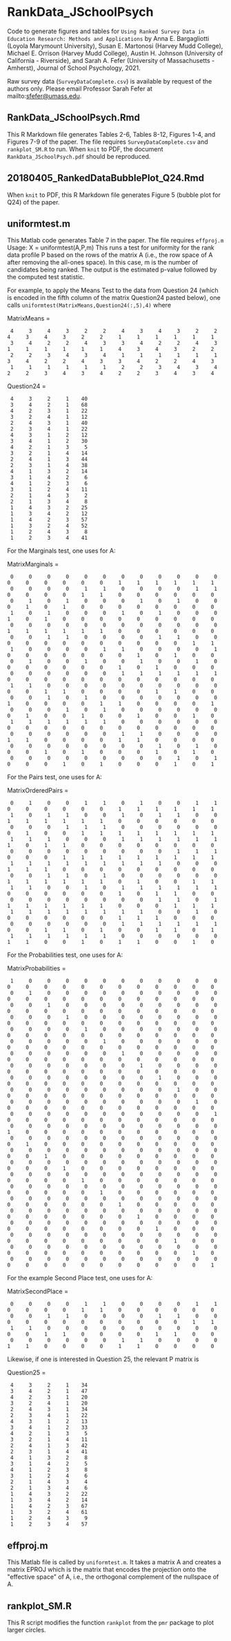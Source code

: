 # RankData_JSchoolPsych
Code to generate figures and tables for ``Using Ranked Survey Data in Education Research: Methods and Applications`` by Anna E. Bargagliotti (Loyola Marymount University), Susan E. Martonosi (Harvey Mudd College), Michael E. Orrison (Harvey Mudd College), Austin H. Johnson (University of California - Riverside), and Sarah A. Fefer (University of Massachusetts - Amherst), Journal of School Psychology, 2021.

Raw survey data (`SurveyDataComplete.csv`) is available by request of the authors only.  Please email Professor Sarah Fefer at mailto:sfefer@umass.edu. 

## RankData_JSchoolPsych.Rmd
This R Markdown file generates Tables 2-6, Tables 8-12, Figures 1-4, and Figures 7-9 of the paper.  The file requires `SurveyDataComplete.csv` and `rankplot_SM.R` to run.  When `knit` to PDF, the document `RankData_JSchoolPsych.pdf` should be reproduced. 

## 20180405_RankedDataBubblePlot_Q24.Rmd
When `knit` to PDF, this R Markdown file generates Figure 5 (bubble plot for Q24) of the paper.

## uniformtest.m
This Matlab code generates Table 7 in the paper.  The file requires `effproj.m`
Usage:  X = uniformtest(A,P,m)
This runs a test for uniformity for the rank data profile P based on the rows of the matrix A (i.e., the row space of A after removing the all-ones space). In this case, m is the number of candidates being ranked. The output is the estimated p-value followed by the computed test statistic. 

For example, to apply the Means Test to the data from Question 24 (which is encoded in the fifth column of the matrix Question24 pasted below), one calls `uniformtest(MatrixMeans,Question24(:,5),4)`  where

MatrixMeans =

     4     3     4     3     2     2     4     3     4     3     2     2     4     3     4     3     2     2     1     1     1     1     1     1
     3     4     2     2     4     3     3     4     2     2     4     3     1     1     1     1     1     1     4     3     4     3     2     2
     2     2     3     4     3     4     1     1     1     1     1     1     3     4     2     2     4     3     3     4     2     2     4     3
     1     1     1     1     1     1     2     2     3     4     3     4     2     2     3     4     3     4     2     2     3     4     3     4
    
Question24 =

     4     3     2     1    40
     3     4     2     1    68
     4     2     3     1    22
     3     2     4     1    12
     2     4     3     1    40
     2     3     4     1    22
     4     3     1     2    12
     3     4     1     2    30
     4     2     1     3     5
     3     2     1     4    14
     2     4     1     3    44
     2     3     1     4    38
     4     1     3     2    14
     3     1     4     2     6
     4     1     2     3     6
     3     1     2     4    11
     2     1     4     3     2
     2     1     3     4     8
     1     4     3     2    25
     1     3     4     2    12
     1     4     2     3    57
     1     3     2     4    52
     1     2     4     3     8
     1     2     3     4    41
 
 For the Marginals test, one uses for A:
 
 MatrixMarginals =

     0     0     0     0     0     0     0     0     0     0     0     0     0     0     0     0     0     0     1     1     1     1     1     1
     0     0     0     0     1     1     0     0     0     0     1     1     0     0     0     0     1     1     0     0     0     0     0     0
     0     1     0     1     0     0     0     1     0     1     0     0     0     1     0     1     0     0     0     0     0     0     0     0
     1     0     1     0     0     0     1     0     1     0     0     0     1     0     1     0     0     0     0     0     0     0     0     0
     0     0     0     0     0     0     0     0     0     0     0     0     1     1     1     1     1     1     0     0     0     0     0     0
     0     0     1     1     0     0     0     0     1     1     0     0     0     0     0     0     0     0     0     0     0     0     1     1
     1     0     0     0     0     1     1     0     0     0     0     1     0     0     0     0     0     0     0     1     0     1     0     0
     0     1     0     0     1     0     0     1     0     0     1     0     0     0     0     0     0     0     1     0     1     0     0     0
     0     0     0     0     0     0     1     1     1     1     1     1     0     0     0     0     0     0     0     0     0     0     0     0
     1     1     0     0     0     0     0     0     0     0     0     0     0     0     1     1     0     0     0     0     1     1     0     0
     0     0     1     0     1     0     0     0     0     0     0     0     1     0     0     0     0     1     1     0     0     0     0     1
     0     0     0     1     0     1     0     0     0     0     0     0     0     1     0     0     1     0     0     1     0     0     1     0
     1     1     1     1     1     1     0     0     0     0     0     0     0     0     0     0     0     0     0     0     0     0     0     0
     0     0     0     0     0     0     1     1     0     0     0     0     1     1     0     0     0     0     1     1     0     0     0     0
     0     0     0     0     0     0     0     0     1     0     1     0     0     0     1     0     1     0     0     0     1     0     1     0
     0     0     0     0     0     0     0     0     0     1     0     1     0     0     0     1     0     1     0     0     0     1     0     1

For the Pairs test, one uses for A:

MatrixOrderedPairs =

     0     1     0     0     1     1     0     1     0     0     1     1     0     0     0     0     0     0     1     1     1     1     1     1
     1     0     1     1     0     0     1     0     1     1     0     0     1     1     1     1     1     1     0     0     0     0     0     0
     0     0     0     1     1     1     0     0     0     0     0     0     0     1     0     0     1     1     1     1     1     1     1     1
     1     1     1     0     0     0     1     1     1     1     1     1     1     0     1     1     0     0     0     0     0     0     0     0
     0     0     0     0     0     0     0     0     0     1     1     1     0     0     0     1     1     1     1     1     1     1     1     1
     1     1     1     1     1     1     1     1     1     0     0     0     1     1     1     0     0     0     0     0     0     0     0     0
     0     0     1     1     0     1     0     0     0     0     0     0     1     1     1     1     1     1     0     1     0     0     1     1
     1     1     0     0     1     0     1     1     1     1     1     1     0     0     0     0     0     0     1     0     1     1     0     0
     0     0     0     0     0     0     0     0     1     1     0     1     1     1     1     1     1     1     0     0     0     1     1     1
     1     1     1     1     1     1     1     1     0     0     1     0     0     0     0     0     0     0     1     1     1     0     0     0
     0     0     0     0     0     0     1     1     1     1     1     1     0     0     1     1     0     1     0     0     1     1     0     1
     1     1     1     1     1     1     0     0     0     0     0     0     1     1     0     0     1     0     1     1     0     0     1     0

For the Probabilities test, one uses for A:

MatrixProbabilities =

     1     0     0     0     0     0     0     0     0     0     0     0     0     0     0     0     0     0     0     0     0     0     0     0
     0     1     0     0     0     0     0     0     0     0     0     0     0     0     0     0     0     0     0     0     0     0     0     0
     0     0     1     0     0     0     0     0     0     0     0     0     0     0     0     0     0     0     0     0     0     0     0     0
     0     0     0     1     0     0     0     0     0     0     0     0     0     0     0     0     0     0     0     0     0     0     0     0
     0     0     0     0     1     0     0     0     0     0     0     0     0     0     0     0     0     0     0     0     0     0     0     0
     0     0     0     0     0     1     0     0     0     0     0     0     0     0     0     0     0     0     0     0     0     0     0     0
     0     0     0     0     0     0     1     0     0     0     0     0     0     0     0     0     0     0     0     0     0     0     0     0
     0     0     0     0     0     0     0     1     0     0     0     0     0     0     0     0     0     0     0     0     0     0     0     0
     0     0     0     0     0     0     0     0     1     0     0     0     0     0     0     0     0     0     0     0     0     0     0     0
     0     0     0     0     0     0     0     0     0     1     0     0     0     0     0     0     0     0     0     0     0     0     0     0
     0     0     0     0     0     0     0     0     0     0     1     0     0     0     0     0     0     0     0     0     0     0     0     0
     0     0     0     0     0     0     0     0     0     0     0     1     0     0     0     0     0     0     0     0     0     0     0     0
     0     0     0     0     0     0     0     0     0     0     0     0     1     0     0     0     0     0     0     0     0     0     0     0
     0     0     0     0     0     0     0     0     0     0     0     0     0     1     0     0     0     0     0     0     0     0     0     0
     0     0     0     0     0     0     0     0     0     0     0     0     0     0     1     0     0     0     0     0     0     0     0     0
     0     0     0     0     0     0     0     0     0     0     0     0     0     0     0     1     0     0     0     0     0     0     0     0
     0     0     0     0     0     0     0     0     0     0     0     0     0     0     0     0     1     0     0     0     0     0     0     0
     0     0     0     0     0     0     0     0     0     0     0     0     0     0     0     0     0     1     0     0     0     0     0     0
     0     0     0     0     0     0     0     0     0     0     0     0     0     0     0     0     0     0     1     0     0     0     0     0
     0     0     0     0     0     0     0     0     0     0     0     0     0     0     0     0     0     0     0     1     0     0     0     0
     0     0     0     0     0     0     0     0     0     0     0     0     0     0     0     0     0     0     0     0     1     0     0     0
     0     0     0     0     0     0     0     0     0     0     0     0     0     0     0     0     0     0     0     0     0     1     0     0
     0     0     0     0     0     0     0     0     0     0     0     0     0     0     0     0     0     0     0     0     0     0     1     0
     0     0     0     0     0     0     0     0     0     0     0     0     0     0     0     0     0     0     0     0     0     0     0     1

For the example Second Place test, one uses for A:

MatrixSecondPlace =

     0     0     0     0     1     1     0     0     0     0     1     1     0     0     0     0     1     1     0     0     0     0     0     0
     0     0     1     1     0     0     0     0     1     1     0     0     0     0     0     0     0     0     0     0     0     0     1     1
     1     1     0     0     0     0     0     0     0     0     0     0     0     0     1     1     0     0     0     0     1     1     0     0
     0     0     0     0     0     0     1     1     0     0     0     0     1     1     0     0     0     0     1     1     0     0     0     0

Likewise, if one is interested in Question 25, the relevant P matrix is

Question25 =

     4     3     2     1    34
     3     4     2     1    47
     4     2     3     1    20
     3     2     4     1    20
     2     4     3     1    34
     2     3     4     1    22
     4     3     1     2    13
     3     4     1     2    33
     4     2     1     3     5
     3     2     1     4    11
     2     4     1     3    42
     2     3     1     4    41
     4     1     3     2     8
     3     1     4     2     5
     4     1     2     3     8
     3     1     2     4     6
     2     1     4     3     4
     2     1     3     4     6
     1     4     3     2    22
     1     3     4     2    14
     1     4     2     3    67
     1     3     2     4    61
     1     2     4     3     9
     1     2     3     4    57


## effproj.m
This Matlab file is called by `uniformtest.m`.  It takes a matrix A and creates a matrix EPROJ which is the matrix that encodes the projection onto the "effective space" of A, i.e., the orthogonal complement of the nullspace of A.  

## rankplot_SM.R
This R script modifies the function `rankplot` from the `pmr` package to plot larger circles.
